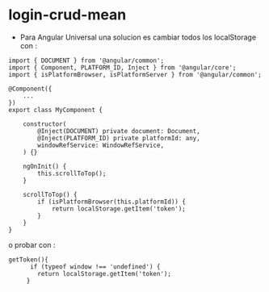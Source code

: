 # login-crud-mean

* Para Angular Universal una solucion es cambiar todos los localStorage con :


```
import { DOCUMENT } from '@angular/common';
import { Component, PLATFORM_ID, Inject } from '@angular/core';
import { isPlatformBrowser, isPlatformServer } from '@angular/common';

@Component({ 
    ... 
})
export class MyComponent {

    constructor(
        @Inject(DOCUMENT) private document: Document,
        @Inject(PLATFORM_ID) private platformId: any,
        windowRefService: WindowRefService,
    ) {}

    ngOnInit() {
        this.scrollToTop();
    }

    scrollToTop() {
        if (isPlatformBrowser(this.platformId)) {
            return localStorage.getItem('token');  
        }
    }
}
```
o  probar con :
```
getToken(){
      if (typeof window !== 'undefined') {
        return localStorage.getItem('token');
     }
     
  ```
